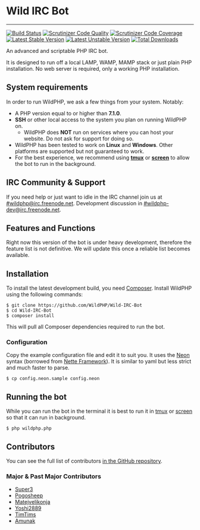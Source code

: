 # Wild IRC Bot
----------
[![Build Status](https://scrutinizer-ci.com/g/WildPHP/Wild-IRC-Bot/badges/build.png)](https://scrutinizer-ci.com/g/WildPHP/Wild-IRC-Bot/build-status/master)
[![Scrutinizer Code Quality](https://scrutinizer-ci.com/g/WildPHP/Wild-IRC-Bot/badges/quality-score.png)](https://scrutinizer-ci.com/g/WildPHP/Wild-IRC-Bot/?branch=master)
[![Scrutinizer Code Coverage](https://scrutinizer-ci.com/g/WildPHP/Wild-IRC-Bot/badges/coverage.png)](https://scrutinizer-ci.com/g/WildPHP/Wild-IRC-Bot/code-structure/master/code-coverage)
[![Latest Stable Version](https://poser.pugx.org/wildphp/Wild-IRC-Bot/v/stable)](https://packagist.org/packages/wildphp/Wild-IRC-Bot)
[![Latest Unstable Version](https://poser.pugx.org/wildphp/Wild-IRC-Bot/v/unstable)](https://packagist.org/packages/wildphp/Wild-IRC-Bot)
[![Total Downloads](https://poser.pugx.org/wildphp/Wild-IRC-Bot/downloads)](https://packagist.org/packages/wildphp/Wild-IRC-Bot)


An advanced and scriptable PHP IRC bot.


It is designed to run off a local LAMP, WAMP, MAMP stack or just plain PHP installation.
No web server is required, only a working PHP installation.

## System requirements
In order to run WildPHP, we ask a few things from your system. Notably:

- A PHP version equal to or higher than **7.1.0**.
- **SSH** or other local access to the system you plan on running WildPHP on.
	- WildPHP does **NOT** run on services where you can host your website. Do not ask for support for doing so.
- WildPHP has been tested to work on **Linux** and **Windows**. Other platforms are supported but not guaranteed to work.
- For the best experience, we recommend using **[tmux](https://en.wikipedia.org/wiki/Tmux)** or **[screen](https://en.wikipedia.org/wiki/GNU_Screen)** to allow the bot to run in the background.

## IRC Community & Support
If you need help or just want to idle in the IRC channel join us at
[#wildphp@irc.freenode.net](http://webchat.freenode.net/?channels=wildphp). Development discussion in [#wildphp-dev@irc.freenode.net](http://webchat.freenode.net/?channels=wildphp-dev).

## Features and Functions
Right now this version of the bot is under heavy development, therefore the feature list is not definitive. We will update this once a reliable list becomes available.

## Installation
To install the latest development build, you need [Composer](https://getcomposer.org/). Install WildPHP using the following commands:

    $ git clone https://github.com/WildPHP/Wild-IRC-Bot
    $ cd Wild-IRC-Bot
    $ composer install

This will pull all Composer dependencies required to run the bot.

### Configuration

Copy the example configuration file and edit it to suit you. It uses the [Neon](http://ne-on.org/) syntax (borrowed from [Nette Framework](http://nette.org/en/)). It is similar to yaml but less strict and much faster to parse.

    $ cp config.neon.sample config.neon

## Running the bot

While you can run the bot in the terminal it is best to run it in [tmux](https://en.wikipedia.org/wiki/Tmux) or [screen](https://en.wikipedia.org/wiki/GNU_Screen) so that it can run in background.

    $ php wildphp.php

## Contributors

You can see the full list of contributors [in the GitHub repository](https://github.com/WildPHP/Wild-IRC-Bot/graphs/contributors).

### Major & Past Major Contributors
* [Super3](http://super3.org)
* [Pogosheep](http://layne-obserdia.de)
* [Matejvelikonja](http://velikonja.si)
* [Yoshi2889](https://github.com/Yoshi2889)
* [TimTims](https://timtims.me)
* [Amunak](https://github.com/Amunak)

